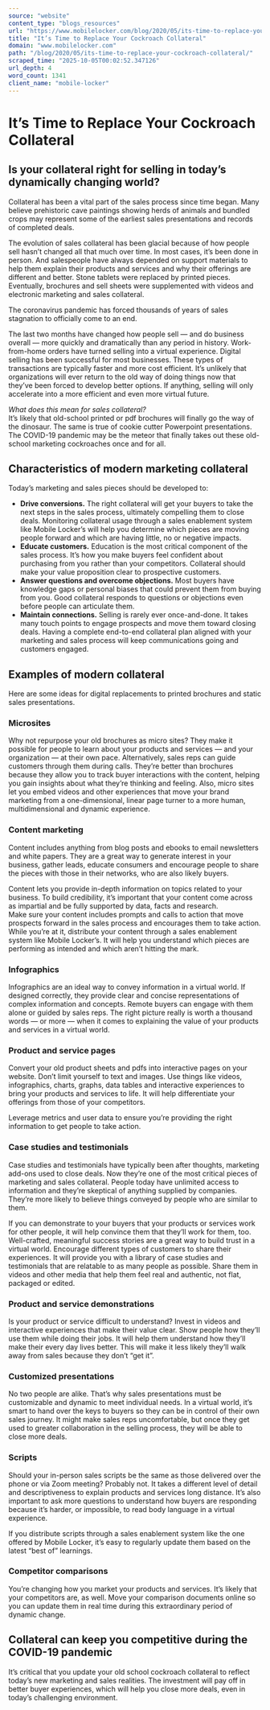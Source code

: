 ```yaml
---
source: "website"
content_type: "blogs_resources"
url: "https://www.mobilelocker.com/blog/2020/05/its-time-to-replace-your-cockroach-collateral/"
title: "It’s Time to Replace Your Cockroach Collateral"
domain: "www.mobilelocker.com"
path: "/blog/2020/05/its-time-to-replace-your-cockroach-collateral/"
scraped_time: "2025-10-05T00:02:52.347126"
url_depth: 4
word_count: 1341
client_name: "mobile-locker"
---
```


# It’s Time to Replace Your Cockroach Collateral

## Is your collateral right for selling in today’s dynamically changing world?

Collateral has been a vital part of the sales process since time began. Many believe prehistoric cave paintings showing herds of animals and bundled crops may represent some of the earliest sales presentations and records of completed deals.

The evolution of sales collateral has been glacial because of how people sell hasn’t changed all that much over time. In most cases, it’s been done in person. And salespeople have always depended on support materials to help them explain their products and services and why their offerings are different and better. Stone tablets were replaced by printed pieces. Eventually, brochures and sell sheets were supplemented with videos and electronic marketing and sales collateral.

The coronavirus pandemic has forced thousands of years of sales stagnation to officially come to an end.

The last two months have changed how people sell — and do business overall — more quickly and dramatically than any period in history. Work-from-home orders have turned selling into a virtual experience. Digital selling has been successful for most businesses. These types of transactions are typically faster and more cost efficient. It’s unlikely that organizations will ever return to the old way of doing things now that they’ve been forced to develop better options. If anything, selling will only accelerate into a more efficient and even more virtual future.

_What does this mean for sales collateral?_  
It’s likely that old-school printed or pdf brochures will finally go the way of the dinosaur. The same is true of cookie cutter Powerpoint presentations. The COVID-19 pandemic may be the meteor that finally takes out these old-school marketing cockroaches once and for all.

## Characteristics of modern marketing collateral

Today’s marketing and sales pieces should be developed to:

*   **Drive conversions.** The right collateral will get your buyers to take the next steps in the sales process, ultimately compelling them to close deals. Monitoring collateral usage through a sales enablement system like Mobile Locker’s will help you determine which pieces are moving people forward and which are having little, no or negative impacts.
*   **Educate customers.** Education is the most critical component of the sales process. It’s how you make buyers feel confident about purchasing from you rather than your competitors. Collateral should make your value proposition clear to prospective customers.
*   **Answer questions and overcome objections.** Most buyers have knowledge gaps or personal biases that could prevent them from buying from you. Good collateral responds to questions or objections even before people can articulate them.
*   **Maintain connections.** Selling is rarely ever once-and-done. It takes many touch points to engage prospects and move them toward closing deals. Having a complete end-to-end collateral plan aligned with your marketing and sales process will keep communications going and customers engaged.

## Examples of modern collateral 

Here are some ideas for digital replacements to printed brochures and static sales presentations.

### Microsites

Why not repurpose your old brochures as micro sites? They make it possible for people to learn about your products and services — and your organization — at their own pace. Alternatively, sales reps can guide customers through them during calls. They’re better than brochures because they allow you to track buyer interactions with the content, helping you gain insights about what they’re thinking and feeling. Also, micro sites let you embed videos and other experiences that move your brand marketing from a one-dimensional, linear page turner to a more human, multidimensional and dynamic experience.

### Content marketing

Content includes anything from blog posts and ebooks to email newsletters and white papers. They are a great way to generate interest in your business, gather leads, educate consumers and encourage people to share the pieces with those in their networks, who are also likely buyers.

Content lets you provide in-depth information on topics related to your business. To build credibility, it’s important that your content come across as impartial and be fully supported by data, facts and research.  
Make sure your content includes prompts and calls to action that move prospects forward in the sales process and encourages them to take action. While you’re at it, distribute your content through a sales enablement system like Mobile Locker’s. It will help you understand which pieces are performing as intended and which aren’t hitting the mark.

### Infographics

Infographics are an ideal way to convey information in a virtual world. If designed correctly, they provide clear and concise representations of complex information and concepts. Remote buyers can engage with them alone or guided by sales reps. The right picture really is worth a thousand words — or more — when it comes to explaining the value of your products and services in a virtual world.  

### Product and service pages

Convert your old product sheets and pdfs into interactive pages on your website. Don’t limit yourself to text and images. Use things like videos, infographics, charts, graphs, data tables and interactive experiences to bring your products and services to life. It will help differentiate your offerings from those of your competitors.

Leverage metrics and user data to ensure you’re providing the right information to get people to take action.

### Case studies and testimonials

Case studies and testimonials have typically been after thoughts, marketing add-ons used to close deals. Now they’re one of the most critical pieces of marketing and sales collateral. People today have unlimited access to information and they’re skeptical of anything supplied by companies. They’re more likely to believe things conveyed by people who are similar to them.

If you can demonstrate to your buyers that your products or services work for other people, it will help convince them that they’ll work for them, too. Well-crafted, meaningful success stories are a great way to build trust in a virtual world. Encourage different types of customers to share their experiences. It will provide you with a library of case studies and testimonials that are relatable to as many people as possible. Share them in videos and other media that help them feel real and authentic, not flat, packaged or edited.

### Product and service demonstrations

Is your product or service difficult to understand? Invest in videos and interactive experiences that make their value clear. Show people how they’ll use them while doing their jobs. It will help them understand how they’ll make their every day lives better. This will make it less likely they’ll walk away from sales because they don’t “get it”.

### Customized presentations

No two people are alike. That’s why sales presentations must be customizable and dynamic to meet individual needs. In a virtual world, it’s smart to hand over the keys to buyers so they can be in control of their own sales journey. It might make sales reps uncomfortable, but once they get used to greater collaboration in the selling process, they will be able to close more deals.

### Scripts

Should your in-person sales scripts be the same as those delivered over the phone or via Zoom meeting? Probably not. It takes a different level of detail and descriptiveness to explain products and services long distance. It’s also important to ask more questions to understand how buyers are responding because it’s harder, or impossible, to read body language in a virtual experience.

If you distribute scripts through a sales enablement system like the one offered by Mobile Locker, it’s easy to regularly update them based on the latest “best of” learnings.

### Competitor comparisons

You’re changing how you market your products and services. It’s likely that your competitors are, as well. Move your comparison documents online so you can update them in real time during this extraordinary period of dynamic change.

## Collateral can keep you competitive during the COVID-19 pandemic

It’s critical that you update your old school cockroach collateral to reflect today’s new marketing and sales realities. The investment will pay off in better buyer experiences, which will help you close more deals, even in today’s challenging environment.